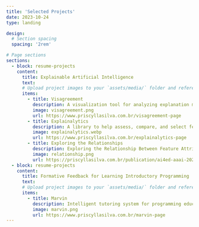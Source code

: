 ```yaml
---
title: 'Selected Projects'
date: 2023-10-24
type: landing

design:
  # Section spacing
  spacing: '2rem'

# Page sections
sections:
  - block: resume-projects
    content:
      title: Explainable Artificial Intelligence
      text: 
      # Upload project images to your `assets/media/` folder and reference the filename in the `image` option
      items:
        - title: Visagreement
          description: A visualization tool for analyzing explanation method (dis)agreement.
          image: visagreement.png
          url: https://www.priscyllasilva.com.br/visagreement-page
        - title: Explainalytics
          description: A library to help assess, compare, and select feature attribution methods interactively.
          image: explainalytics.webp
          url: https://www.priscyllasilva.com.br/explainalytics-page
        - title: Exploring the Relationships
          description: Exploring the Relationship Between Feature Attribution Methods and Model Performance.
          image: relationship.png
          url: https://priscyllasilva.com.br/publication/ai4ed-aaai-2024/
  - block: resume-projects
    content:
      title: Formative Feedback for Learning Introductory Programming
      text: 
      # Upload project images to your `assets/media/` folder and reference the filename in the `image` option
      items:
        - title: Marvin
          description: Intelligent tutoring system for programming education.
          image: marvin.png
          url: https://www.priscyllasilva.com.br/marvin-page
---
```

